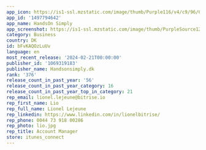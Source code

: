 ```yaml
---
app_icon: https://is1-ssl.mzstatic.com/image/thumb/Purple116/v4/c9/96/0e/c9960e05-d9ce-0bbe-c296-00001dcbf2b9/AppIcon-0-0-1x_U007emarketing-0-10-0-85-220.png/1024x1024bb.png
app_id: '1497794642'
app_name: HandsOn Simply
app_screenshot: https://is1-ssl.mzstatic.com/image/thumb/PurpleSource126/v4/df/f9/f6/dff9f6b5-956a-cf37-44e1-0ca68ce8ca5c/cfa0029e-2f4f-4873-96aa-a52476bd676f_IOS_1.jpeg/1242x2688bb.png
category: Business
country: DK
id: bFvKAQOzLuUv
language: en
most_recent_release: '2024-02-21T00:00:00'
publisher_id: '1069319183'
publisher_name: Handsonsimply.dk
rank: '376'
release_count_in_past_year: '56'
release_count_in_past_year_category: 16
release_count_in_past_year_top_in_category: 21
rep_email: lionel.lejeune@bitrise.io
rep_first_name: Lio
rep_full_name: Lionel Lejeune
rep_linkedin: https://www.linkedin.com/in/lionelbitrise/
rep_phone: 0044 73 918 00286
rep_photo: lio.jpg
rep_title: Account Manager
store: itunes_connect
---
```

